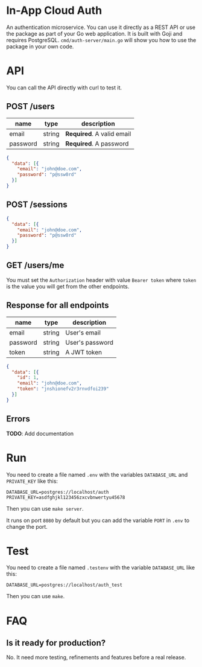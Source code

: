 # In-App Cloud Auth

An authentication microservice.
You can use it directly as a REST API or use the package as part of your Go web application.
It is built with Goji and requires PostgreSQL.
`cmd/auth-server/main.go` will show you how to use the package in your own code.

# API

You can call the API directly with curl to test it.

## POST /users

name | type | description
---- | ---- | -----------
email | string | **Required**. A valid email
password | string | **Required**. A password

``` json
{
  "data": [{
    "email": "john@doe.com",
    "password": "p@ssw0rd"
  }]
}
```

## POST /sessions

``` json
{
  "data": [{
    "email": "john@doe.com",
    "password": "p@ssw0rd"
  }]
}
```

## GET /users/me

You must set the `Authorization` header with value `Bearer token` where `token` is the value you will get from the other endpoints.

## Response for all endpoints

name | type | description
---- | ---- | -----------
email | string | User's email
password | string | User's password
token | string | A JWT token

``` json
{
  "data": [{
    "id": 1,
    "email": "john@doe.com",
    "token": "jnshionefv2r3rnvdfoi239"
  }]
}
```

## Errors

**TODO**: Add documentation

# Run

You need to create a file named `.env` with the variables `DATABASE_URL` and `PRIVATE_KEY` like this:

```
DATABASE_URL=postgres://localhost/auth PRIVATE_KEY=asdfghjkl123456zxcvbnwertyu45678
```

Then you can use `make server`.

It runs on port `8080` by default but you can add the variable `PORT` in `.env` to change the port.

# Test

You need to create a file named `.testenv` with the variable `DATABASE_URL` like this:

```
DATABASE_URL=postgres://localhost/auth_test
```

Then you can use `make`.

# FAQ

## Is it ready for production?

No. It need more testing, refinements and features before a real release.
